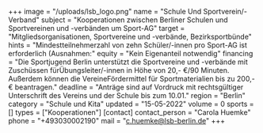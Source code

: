 +++
image = "/uploads/lsb_logo.png"
name = "Schule Und Sportverein/-Verband"
subject = "Kooperationen zwischen Berliner Schulen und Sportvereinen und -verbänden um Sport-AG"
target = "Mitgliedsorganisationen, Sportvereine und -verbände, Bezirksportbünde"
hints = "Mindestteilnehmerzahl von zehn Schüler/-innen pro Sport-AG ist erforderlich (Ausnahmen:"
equity = "Kein Eigenanteil notwendig"
financing = "Die Sportjugend Berlin unterstützt die Sportvereine und -verbände mit Zuschüssen fürÜbungsleiter/-innen in Höhe von 20,- €/90 Minuten. Außerdem können die VereineFördermittel für Sportmaterialien bis zu 200,- € beantragen."
deadline = "Anträge sind auf Vordruck mit rechtsgültiger Unterschrift des Vereins und der Schule bis zum 10.01."
region = "Berlin"
category = "Schule und Kita"
updated = "15-05-2022"
volume = 0
sports = []
types = ["Kooperationen"]
[contact]
contact_person = "Carola Huemke"
phone = "+493030002190"
mail = "c.huemke@lsb-berlin.de"
+++
